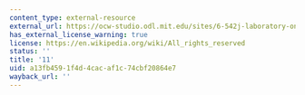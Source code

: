 ```yaml
---
content_type: external-resource
external_url: https://ocw-studio.odl.mit.edu/sites/6-542j-laboratory-on-the-physiology-acoustics-and-perception-of-speech-fall-2005/type/page/edit/10bc4420-56a8-8eaf-011f-1e0381b8f295/?q=data#lab11
has_external_license_warning: true
license: https://en.wikipedia.org/wiki/All_rights_reserved
status: ''
title: '11'
uid: a13fb459-1f4d-4cac-af1c-74cbf20864e7
wayback_url: ''
---
```

